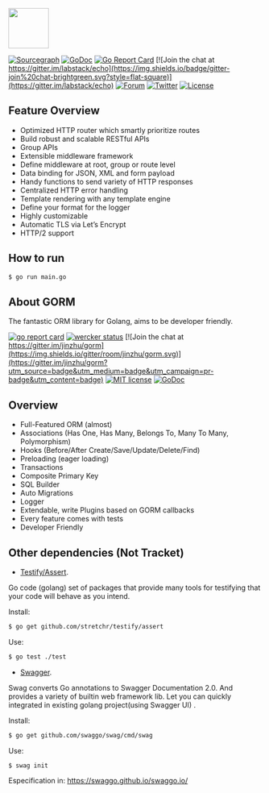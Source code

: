 <a href="https://echo.labstack.com"><img height="80" src="https://cdn.labstack.com/images/echo-logo.svg"></a>

[![Sourcegraph](https://sourcegraph.com/github.com/labstack/echo/-/badge.svg?style=flat-square)](https://sourcegraph.com/github.com/labstack/echo?badge)
[![GoDoc](http://img.shields.io/badge/go-documentation-blue.svg?style=flat-square)](http://godoc.org/github.com/labstack/echo)
[![Go Report Card](https://goreportcard.com/badge/github.com/labstack/echo?style=flat-square)](https://goreportcard.com/report/github.com/labstack/echo)
[![Join the chat at https://gitter.im/labstack/echo](https://img.shields.io/badge/gitter-join%20chat-brightgreen.svg?style=flat-square)](https://gitter.im/labstack/echo)
[![Forum](https://img.shields.io/badge/community-forum-00afd1.svg?style=flat-square)](https://forum.labstack.com)
[![Twitter](https://img.shields.io/badge/twitter-@labstack-55acee.svg?style=flat-square)](https://twitter.com/labstack)
[![License](http://img.shields.io/badge/license-mit-blue.svg?style=flat-square)](https://raw.githubusercontent.com/labstack/echo/master/LICENSE)

## Feature Overview

-   Optimized HTTP router which smartly prioritize routes
-   Build robust and scalable RESTful APIs
-   Group APIs
-   Extensible middleware framework
-   Define middleware at root, group or route level
-   Data binding for JSON, XML and form payload
-   Handy functions to send variety of HTTP responses
-   Centralized HTTP error handling
-   Template rendering with any template engine
-   Define your format for the logger
-   Highly customizable
-   Automatic TLS via Let’s Encrypt
-   HTTP/2 support

## How to run

```sh
$ go run main.go
```

## About GORM

The fantastic ORM library for Golang, aims to be developer friendly.

[![go report card](https://goreportcard.com/badge/github.com/jinzhu/gorm "go report card")](https://goreportcard.com/report/github.com/jinzhu/gorm)
[![wercker status](https://app.wercker.com/status/8596cace912c9947dd9c8542ecc8cb8b/s/master "wercker status")](https://app.wercker.com/project/byKey/8596cace912c9947dd9c8542ecc8cb8b)
[![Join the chat at https://gitter.im/jinzhu/gorm](https://img.shields.io/gitter/room/jinzhu/gorm.svg)](https://gitter.im/jinzhu/gorm?utm_source=badge&utm_medium=badge&utm_campaign=pr-badge&utm_content=badge)
[![MIT license](http://img.shields.io/badge/license-MIT-brightgreen.svg)](http://opensource.org/licenses/MIT)
[![GoDoc](https://godoc.org/github.com/jinzhu/gorm?status.svg)](https://godoc.org/github.com/jinzhu/gorm)

## Overview

-   Full-Featured ORM (almost)
-   Associations (Has One, Has Many, Belongs To, Many To Many, Polymorphism)
-   Hooks (Before/After Create/Save/Update/Delete/Find)
-   Preloading (eager loading)
-   Transactions
-   Composite Primary Key
-   SQL Builder
-   Auto Migrations
-   Logger
-   Extendable, write Plugins based on GORM callbacks
-   Every feature comes with tests
-   Developer Friendly

## Other dependencies (Not Tracket)

-   [Testify/Assert](https://github.com/stretchr/testify/assert).

Go code (golang) set of packages that provide many tools for testifying that your code will behave as you intend.

Install:

```sh
$ go get github.com/stretchr/testify/assert
```

Use:

```sh
$ go test ./test
```

-   [Swagger](https://github.com/swaggo/swag).

Swag converts Go annotations to Swagger Documentation 2.0. And provides a variety of builtin web framework lib. Let you can quickly integrated in existing golang project(using Swagger UI) .

Install:

```sh
$ go get github.com/swaggo/swag/cmd/swag
```

Use:

```sh
$ swag init
```

Especification in: https://swaggo.github.io/swaggo.io/
